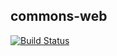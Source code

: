 ## commons-web

[![Build Status](https://travis-ci.org/oaksharks/commons-web.svg?branch=master)](https://travis-ci.org/oaksharks/commons-web)

